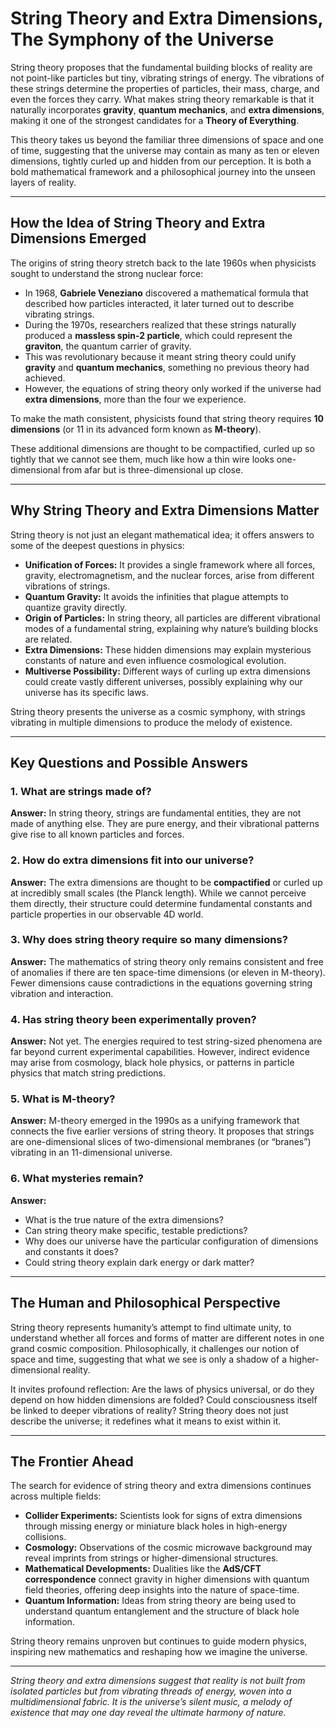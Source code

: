 # **String Theory and Extra Dimensions, The Symphony of the Universe**

String theory proposes that the fundamental building blocks of reality are not point-like particles but tiny, vibrating strings of energy. The vibrations of these strings determine the properties of particles, their mass, charge, and even the forces they carry. What makes string theory remarkable is that it naturally incorporates **gravity**, **quantum mechanics**, and **extra dimensions**, making it one of the strongest candidates for a **Theory of Everything**.

This theory takes us beyond the familiar three dimensions of space and one of time, suggesting that the universe may contain as many as ten or eleven dimensions, tightly curled up and hidden from our perception. It is both a bold mathematical framework and a philosophical journey into the unseen layers of reality.

---

## **How the Idea of String Theory and Extra Dimensions Emerged**

The origins of string theory stretch back to the late 1960s when physicists sought to understand the strong nuclear force:

* In 1968, **Gabriele Veneziano** discovered a mathematical formula that described how particles interacted, it later turned out to describe vibrating strings.
* During the 1970s, researchers realized that these strings naturally produced a **massless spin-2 particle**, which could represent the **graviton**, the quantum carrier of gravity.
* This was revolutionary because it meant string theory could unify **gravity** and **quantum mechanics**, something no previous theory had achieved.
* However, the equations of string theory only worked if the universe had **extra dimensions**, more than the four we experience.

To make the math consistent, physicists found that string theory requires **10 dimensions** (or 11 in its advanced form known as **M-theory**).

These additional dimensions are thought to be compactified, curled up so tightly that we cannot see them, much like how a thin wire looks one-dimensional from afar but is three-dimensional up close.

---

## **Why String Theory and Extra Dimensions Matter**

String theory is not just an elegant mathematical idea; it offers answers to some of the deepest questions in physics:

* **Unification of Forces:** It provides a single framework where all forces, gravity, electromagnetism, and the nuclear forces, arise from different vibrations of strings.
* **Quantum Gravity:** It avoids the infinities that plague attempts to quantize gravity directly.
* **Origin of Particles:** In string theory, all particles are different vibrational modes of a fundamental string, explaining why nature’s building blocks are related.
* **Extra Dimensions:** These hidden dimensions may explain mysterious constants of nature and even influence cosmological evolution.
* **Multiverse Possibility:** Different ways of curling up extra dimensions could create vastly different universes, possibly explaining why our universe has its specific laws.

String theory presents the universe as a cosmic symphony, with strings vibrating in multiple dimensions to produce the melody of existence.

---

## **Key Questions and Possible Answers**

### **1. What are strings made of?**

**Answer:** In string theory, strings are fundamental entities, they are not made of anything else. They are pure energy, and their vibrational patterns give rise to all known particles and forces.

### **2. How do extra dimensions fit into our universe?**

**Answer:** The extra dimensions are thought to be **compactified** or curled up at incredibly small scales (the Planck length). While we cannot perceive them directly, their structure could determine fundamental constants and particle properties in our observable 4D world.

### **3. Why does string theory require so many dimensions?**

**Answer:** The mathematics of string theory only remains consistent and free of anomalies if there are ten space-time dimensions (or eleven in M-theory). Fewer dimensions cause contradictions in the equations governing string vibration and interaction.

### **4. Has string theory been experimentally proven?**

**Answer:** Not yet. The energies required to test string-sized phenomena are far beyond current experimental capabilities. However, indirect evidence may arise from cosmology, black hole physics, or patterns in particle physics that match string predictions.

### **5. What is M-theory?**

**Answer:** M-theory emerged in the 1990s as a unifying framework that connects the five earlier versions of string theory. It proposes that strings are one-dimensional slices of two-dimensional membranes (or “branes”) vibrating in an 11-dimensional universe.

### **6. What mysteries remain?**

**Answer:**

* What is the true nature of the extra dimensions?
* Can string theory make specific, testable predictions?
* Why does our universe have the particular configuration of dimensions and constants it does?
* Could string theory explain dark energy or dark matter?

---

## **The Human and Philosophical Perspective**

String theory represents humanity’s attempt to find ultimate unity, to understand whether all forces and forms of matter are different notes in one grand cosmic composition. Philosophically, it challenges our notion of space and time, suggesting that what we see is only a shadow of a higher-dimensional reality.

It invites profound reflection: Are the laws of physics universal, or do they depend on how hidden dimensions are folded? Could consciousness itself be linked to deeper vibrations of reality? String theory does not just describe the universe; it redefines what it means to exist within it.

---

## **The Frontier Ahead**

The search for evidence of string theory and extra dimensions continues across multiple fields:

* **Collider Experiments:** Scientists look for signs of extra dimensions through missing energy or miniature black holes in high-energy collisions.
* **Cosmology:** Observations of the cosmic microwave background may reveal imprints from strings or higher-dimensional structures.
* **Mathematical Developments:** Dualities like the **AdS/CFT correspondence** connect gravity in higher dimensions with quantum field theories, offering deep insights into the nature of space-time.
* **Quantum Information:** Ideas from string theory are being used to understand quantum entanglement and the structure of black hole information.

String theory remains unproven but continues to guide modern physics, inspiring new mathematics and reshaping how we imagine the universe.

---

*String theory and extra dimensions suggest that reality is not built from isolated particles but from vibrating threads of energy, woven into a multidimensional fabric. It is the universe’s silent music, a melody of existence that may one day reveal the ultimate harmony of nature.*

